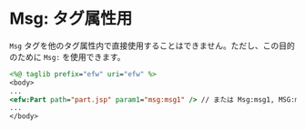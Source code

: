 # Msg: タグ属性用

`Msg` タグを他のタグ属性内で直接使用することはできません。ただし、この目的のために `Msg:` を使用できます。

```jsp
<%@ taglib prefix="efw" uri="efw" %>
<body>
...
<efw:Part path="part.jsp" param1="msg:msg1" /> // または Msg:msg1, MSG:msg1
...
</body>
```
